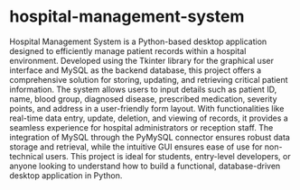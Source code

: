 # hospital-management-system
Hospital Management System is a Python-based desktop application designed to efficiently manage patient records within a hospital environment. Developed using the Tkinter library for the graphical user interface and MySQL as the backend database, this project offers a comprehensive solution for storing, updating, and retrieving critical patient information. The system allows users to input details such as patient ID, name, blood group, diagnosed disease, prescribed medication, severity points, and address in a user-friendly form layout. With functionalities like real-time data entry, update, deletion, and viewing of records, it provides a seamless experience for hospital administrators or reception staff. The integration of MySQL through the PyMySQL connector ensures robust data storage and retrieval, while the intuitive GUI ensures ease of use for non-technical users. This project is ideal for students, entry-level developers, or anyone looking to understand how to build a functional, database-driven desktop application in Python.

